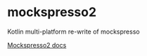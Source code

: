 # mockspresso2
Kotlin multi-platform re-write of mockspresso

[Mockspresso2 docs](https://episode6.github.io/mockspresso2/)
